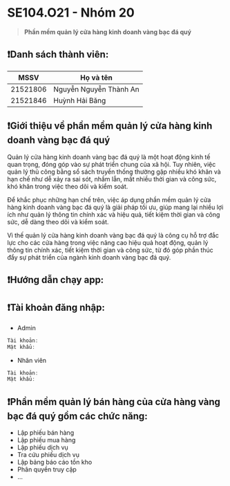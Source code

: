 # SE104.O21 - Nhóm 20
> **Phần mềm quản lý cửa hàng kinh doanh vàng bạc đá quý**
## ❗Danh sách thành viên:
|MSSV|Họ và tên|
|-----|-----|
|21521806|Nguyễn Nguyễn Thành An|
|21521846|Huỳnh Hải Băng|
## ❗Giới thiệu về phần mềm quản lý cửa hàng kinh doanh vàng bạc đá quý
Quản lý cửa hàng kinh doanh vàng bạc đá quý là một hoạt động kinh tế quan trọng, đóng góp vào sự phát triển chung của xã hội. Tuy nhiên, việc quản lý thủ công bằng sổ sách truyền thống thường gặp nhiều khó khăn và hạn chế như dễ xảy ra sai sót, nhầm lẫn, mất nhiều thời gian và công sức, khó khăn trong việc theo dõi và kiểm soát. 

Để khắc phục những hạn chế trên, việc áp dụng phần mềm quản lý cửa hàng kinh doanh vàng bạc đá quý là giải pháp tối ưu, giúp mang lại nhiều lợi ích như quản lý thông tin chính xác và hiệu quả, tiết kiệm thời gian và công sức, dễ dàng theo dõi và kiểm soát. 

Vì thế quản lý cửa hàng kinh doanh vàng bạc đá quý là công cụ hỗ trợ đắc lực cho các cửa hàng trong việc nâng cao hiệu quả hoạt động, quản lý thông tin chính xác, tiết kiệm thời gian và công sức, từ đó góp phần thúc đẩy sự phát triển của ngành kinh doanh vàng bạc đá quý.

## ❗Hướng dẫn chạy app:
## ❗Tài khoản đăng nhập:
- Admin
```c
Tài khoản:
Mật khẩu:
```
- Nhân viên
```c
Tài khoản:
Mật khẩu:
```
## ❗Phần mềm quản lý bán hàng của cửa hàng vàng bạc đá quý gồm các chức năng:
- Lập phiếu bán hàng
- Lập phiếu mua hàng
- Lập phiếu dịch vụ
- Tra cứu phiếu dịch vụ
- Lập bảng báo cáo tồn kho
- Phân quyền truy cập
- ...
